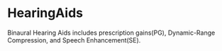 # HearingAids
Binaural Hearing Aids includes prescription gains(PG), Dynamic-Range Compression, and Speech Enhancement(SE).
